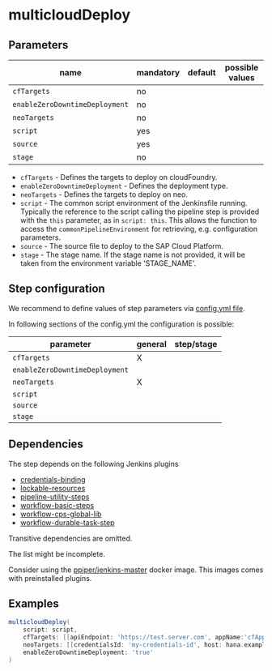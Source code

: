 # multicloudDeploy

## Parameters

| name | mandatory | default | possible values |
|------|-----------|---------|-----------------|
| `cfTargets` | no |  |  |
| `enableZeroDowntimeDeployment` | no |  |  |
| `neoTargets` | no |  |  |
| `script` | yes |  |  |
| `source` | yes |  |  |
| `stage` | no |  |  |

* `cfTargets` - Defines the targets to deploy on cloudFoundry.
* `enableZeroDowntimeDeployment` - Defines the deployment type.
* `neoTargets` - Defines the targets to deploy on neo.
* `script` - The common script environment of the Jenkinsfile running. Typically the reference to the script calling the pipeline step is provided with the `this` parameter, as in `script: this`. This allows the function to access the `commonPipelineEnvironment` for retrieving, e.g. configuration parameters.
* `source` - The source file to deploy to the SAP Cloud Platform.
* `stage` - The stage name. If the stage name is not provided, it will be taken from the environment variable 'STAGE_NAME'.

## Step configuration

We recommend to define values of step parameters via [config.yml file](../configuration.md).

In following sections of the config.yml the configuration is possible:

| parameter | general | step/stage |
|-----------|---------|------------|
| `cfTargets` | X |  |
| `enableZeroDowntimeDeployment` |  |  |
| `neoTargets` | X |  |
| `script` |  |  |
| `source` |  |  |
| `stage` |  |  |

## Dependencies

The step depends on the following Jenkins plugins

* [credentials-binding](https://plugins.jenkins.io/credentials-binding)
* [lockable-resources](https://plugins.jenkins.io/lockable-resources)
* [pipeline-utility-steps](https://plugins.jenkins.io/pipeline-utility-steps)
* [workflow-basic-steps](https://plugins.jenkins.io/workflow-basic-steps)
* [workflow-cps-global-lib](https://plugins.jenkins.io/workflow-cps-global-lib)
* [workflow-durable-task-step](https://plugins.jenkins.io/workflow-durable-task-step)

Transitive dependencies are omitted.

The list might be incomplete.

Consider using the [ppiper/jenkins-master](https://cloud.docker.com/u/ppiper/repository/docker/ppiper/jenkins-master)
docker image. This images comes with preinstalled plugins.


## Examples

```groovy
multicloudDeploy(
    script: script,
    cfTargets: [[apiEndpoint: 'https://test.server.com', appName:'cfAppName', credentialsId: 'cfCredentialsId', manifest: 'cfManifest', org: 'cfOrg', space: 'cfSpace']],
    neoTargets: [[credentialsId: 'my-credentials-id', host: hana.example.org, account: 'trialuser1']],
    enableZeroDowntimeDeployment: 'true'
)
```
